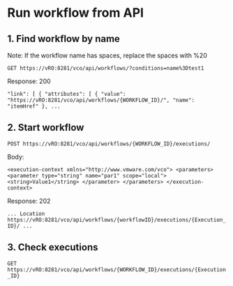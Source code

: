 # Run workflow from API

## 1. Find workflow by name

Note: If the workflow name has spaces, replace the spaces with %20

`GET https://vRO:8281/vco/api/workflows/?conditions=name%3Dtest1`

Response: 200

`"link": [
    {
      "attributes": [
        {
          "value": "https://vRO:8281/vco/api/workflows/{WORKFLOW_ID}/",
          "name": "itemHref"
        },
		...
		`
## 2. Start workflow

`POST https://vRO:8281/vco/api/workflows/{WORKFLOW_ID}/executions/`

Body:

`<execution-context xmlns="http://www.vmware.com/vco">
    <parameters>
        <parameter type="string" name="par1" scope="local">
            <string>Value1</string>
        </parameter>
    </parameters>
</execution-context>`

Response: 202

`...
Location https://vRO:8281/vco/api/workflows/{workflowID}/executions/{Execution_ID}/
...`

## 3. Check executions

`GET https://vRO:8281/vco/api/workflows/{WORKFLOW_ID}/executions/{Execution_ID}`